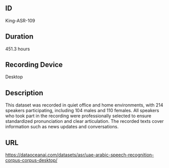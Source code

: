 ## ID
King-ASR-109
## Duration
451.3 hours
## Recording Device
Desktop
## Description
This dataset was recorded in quiet office and home environments, with 214 speakers participating, including 104 males and 110 females. All speakers who took part in the recording were professionally selected to ensure standardized pronunciation and clear articulation. The recorded texts cover information such as news updates and conversations.
## URL
https://dataoceanai.com/datasets/asr/uae-arabic-speech-recognition-corpus-corpus-desktop/
